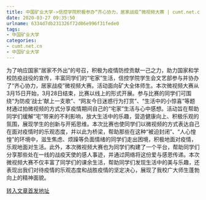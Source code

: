 ```yaml
---
title: 中国矿业大学->信控学院积极参办“齐心协力，居家战疫”微视频大赛 | cumt.net.cn
date: 2020-03-27 09:35:50
urlname: 6334d7db231326f72d06e996f31fede0
tags: 
- 中国矿业大学
categories:
- cumt.net.cn
- 中国矿业大学
---
```

为了响应国家“居家不外出”的号召，积极为疫情防控贡献一己之力，助力国家和学校防疫战役的宣传，丰富同学们的“宅家”生活，信控学院学生会文艺部参与并协办了“齐心协力，居家战疫”微视频大赛。活动面向矿大全体师生。本次微视频大赛从3月15日开始，3月28日结束，比赛以线上的形式开展。参与比赛的同学们可围绕“为防疫‘战士’献上一支歌”、“网友今日迷惑行为打赏”、“生活中的小惊喜”等题材通过拍微视频的方式分享疫情期间自己的“宅家”生活与心中感想。活动旨在帮助同学们缓解“宅”带来的不利影响，放大生活中的乐趣，营造健康向上、积极乐观的氛围，展现学生的创新与开拓思维。本次比赛也使同学们以微视频的方式表达自己在面对疫情时的乐观态度，并以此为桥梁，帮助那些在这种“被迫封闭”、“人心惶惶”的环境中，滋生焦虑、烦躁等负面情绪的同学们走出困境，积极地面对疫情，乐观地面对生活。此外，本次微视频大赛也为同学们构建了一个平台，帮助同学们分享那些处在一线的战疫天使的感人事迹，并通过网络将这份爱与感恩传递。本次微视频大赛不仅丰富了同学们的课余生活，帮助同学们发现生活中的美与乐趣，还表现出我们对待疫情的乐观态度和战胜疫情的坚定决心，展现了我校广大师生蓬勃向上的精神面貌。



[转入文章首发地址](http://xwzx.cumt.edu.cn/91/17/c523a561431/page.htm)